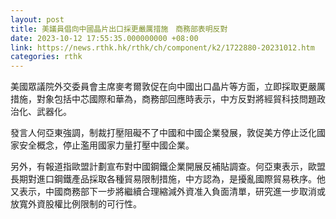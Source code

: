 ```yaml
---
layout: post
title: 美議員倡向中國晶片出口採更嚴厲措施　商務部表明反對
date: 2023-10-12 17:55:35.000000000 +08:00
link: https://news.rthk.hk/rthk/ch/component/k2/1722880-20231012.htm
categories: rthk
---
```


美國眾議院外交委員會主席麥考爾敦促在向中國出口晶片等方面，立即採取更嚴厲措施，對象包括中芯國際和華為，商務部回應時表示，中方反對將經貿科技問題政治化、武器化。

發言人何亞東強調，制裁打壓阻礙不了中國和中國企業發展，敦促美方停止泛化國家安全概念，停止濫用國家力量打壓中國企業。

另外，有報道指歐盟計劃宣布對中國鋼鐵企業開展反補貼調查。何亞東表示，歐盟長期對進口鋼鐵產品採取各種貿易限制措施，中方認為，是擾亂國際貿易秩序。他又表示，中國商務部下一步將繼續合理縮減外資准入負面清單，研究進一步取消或放寬外資股權比例限制的可行性。

